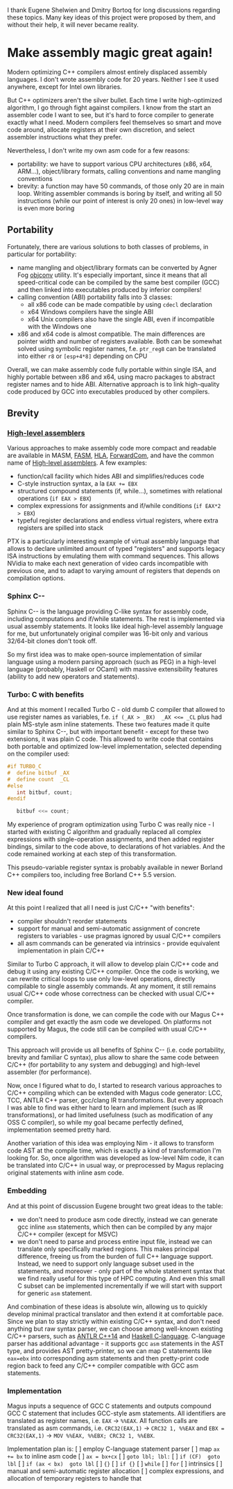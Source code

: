 I thank Eugene Shelwien and Dmitry Bortoq for long discussions regarding these topics. Many key ideas of this project were proposed by them, and without their help, it will never became reality.


# Make assembly magic great again!

Modern optimizing C++ compilers almost entirely displaced assembly languages. I don't wrote assembly code for 20 years. Neither I see it used anywhere, except for Intel own libraries.

But C++ optimizers aren't the silver bullet. Each time I write high-optimized algorithm, I go through fight against compilers. I know from the start an assembler code I want to see, but it's hard to force compiler to generate exactly what I need. Modern compilers feel themselves so smart and move code around, allocate registers at their own discretion, and select assembler instructions what they prefer.

Nevertheless, I don't write my own asm code for a few reasons:
- portability: we have to support various CPU architectures (x86, x64, ARM...), object/library formats, calling conventions and name mangling conventions
- brevity: a function may have 50 commands, of those only 20 are in main loop. Writing assembler commands is boring by itself, and writing all 50 instructions (while our point of interest is only 20 ones) in low-level way is even more boring


## Portability

Fortunately, there are various solutions to both classes of problems, in particular for portability:
- name mangling and object/library formats can be converted by Agner Fog [objconv] utility. It's especially important, since it means that all speed-critical code can be compiled by the same best compiler (GCC) and then linked into executables produced by inferior compilers!
- calling convention (ABI) portability falls into 3 classes:
  - all x86 code can be made compatible by using `cdecl` declaration
  - x64 Windows compilers have the single ABI
  - x64 Unix compilers also have the single ABI, even if incompatible with the Windows one
- x86 and x64 code is almost compatible. The main differences are pointer width and number of registers available. Both can be somewhat solved using symbolic register names, f.e. `ptr_reg8` can be translated into either `r8` or `[esp+4*8]` depending on CPU

Overall, we can make assembly code fully portable within single ISA, and highly portable between x86 and x64, using macro packages to abstract register names and to hide ABI. Alternative approach is to link high-quality code produced by GCC into executables produced by other compilers.


## Brevity

### [High-level assemblers]

Various approaches to make assembly code more compact and readable are available in MASM, [FASM], [HLA], [ForwardCom], and have the common name of [High-level assemblers]. A few examples:
- function/call facility which hides ABI and simplifies/reduces code
- C-style instruction syntax, a la `EAX += EBX`
- structured compound statements (if, while...), sometimes with relational operations (`if EAX > EBX`)
- complex expressions for assignments and if/while conditions (`if EAX*2 > EBX`)
- typeful register declarations and endless virtual registers, where extra registers are spilled into stack

PTX is a particularly interesting example of virtual assembly language that allows to declare unlimited amount of typed "registers" and supports legacy ISA instructions by emulating them with command sequences. This allows NVidia to make each next generation of video cards incompatible with previous one, and to adapt to varying amount of registers that depends on compilation options.


### Sphinx C--

Sphinx C-- is the language providing C-like syntax for assembly code, including computations and if/while statements. The rest is implemented via usual assembly statements. It looks like ideal high-level assembly language for me, but unfortunately original compiler was 16-bit only and various 32/64-bit clones don't took off.

So my first idea was to make open-source implementation of similar language using a modern parsing approach (such as PEG) in a high-level language (probably, Haskell or OCaml) with massive extensibility features (ability to add new operators and statements).


### Turbo: C with benefits

And at this moment I recalled Turbo C - old dumb C compiler that allowed to use register names as variables, f.e. `if (_AX > _BX)  _AX <<= _CL` plus had plain MS-style asm inline statements. These two features made it quite similar to Sphinx C--, but with important benefit - except for these two extensions, it was plain C code. This allowed to write code that contains both portable and optimized low-level implementation, selected depending on the compiler used:

```C
#if TURBO_C
#  define bitbuf _AX
#  define count  _CL
#else
   int bitbuf, count;
#endif

   bitbuf <<= count;
```

My experience of program optimization using Turbo C was really nice - I started with existing C algorithm and gradually replaced all complex expressions with single-operation assignments, and then added register bindings, similar to the code above, to declarations of hot variables. And the code remained working at each step of this transformation.

This pseudo-variable register syntax is probably available in newer Borland C++ compilers too, including free Borland C++ 5.5 version.


### New ideal found

At this point I realized that all I need is just C/C++ "with benefits":
- compiler shouldn't reorder statements
- support for manual and semi-automatic assignment of concrete registers to variables - use pragmas ignored by usual C/C++ compilers
- all asm commands can be generated via intrinsics - provide equivalent implementation in plain C/C++

Similar to Turbo C approach, it will allow to develop plain C/C++ code and debug it using any existing C/C++ compiler. Once the code is working, we can rewrite critical loops to use only low-level operations, directly compilable to single assembly commands. At any moment, it still remains usual C/C++ code whose correctness can be checked with usual C/C++ compiler.

Once transformation is done, we can compile the code with our Magus C++ compiler and get exactly the asm code we developed. On platforms not supported by Magus, the code still can be compiled with usual C/C++ compilers.

This approach will provide us all benefits of Sphinx C-- (i.e. code portability, brevity and familiar C syntax), plus allow to share the same code between C/C++ (for portability to any system and debugging) and high-level assembler (for performance).

Now, once I figured what to do, I started to research various approaches to C/C++ compiling which can be extended with Magus code generator: LCC, TCC, ANTLR C++ parser, gcc/clang IR transformations. But every approach I was able to find was either hard to learn and implement (such as IR transformations), or had limited usefulness (such as modification of any OSS C compiler), so while my goal became perfectly defined, implementation seemed pretty hard.

Another variation of this idea was employing Nim - it allows to transform code AST at the compile time, which is exactly a kind of transformation I'm looking for. So, once algorithm was developed as low-level Nim code, it can be translated into C/C++ in usual way, or preprocessed by Magus replacing original statements with inline asm code.


### Embedding

And at this point of discussion Eugene brought two great ideas to the table:
- we don't need to produce asm code directly, instead we can generate gcc inline `asm` statements, which then can be compiled by any major C/C++ compiler (except for MSVC)
- we don't need to parse and process entire input file, instead we can translate only specifically marked regions. This makes principal difference, freeing us from the burden of full C++ language support. Instead, we need to support only language subset used in the statements, and moreover - only part of the whole statement syntax that we find really useful for this type of HPC computing. And even this small C subset can be implemented incrementally if we will start with support for generic `asm` statement.

And combination of these ideas is absolute win, allowing us to quickly develop minimal practical translator and then extend it at comfortable pace. Since we plan to stay strictly within existing C/C++ syntax, and don't need anything but raw syntax parser, we can choose among well-known existing C/C++ parsers, such as [ANTLR C++14] and [Haskell C-language]. C-language parser has additional advantage - it supports gcc `asm` statements in the AST type, and provides AST pretty-printer, so we can map C statements like `eax=ebx` into corresponding asm statements and then pretty-print code region back to feed any C/C++ compiler compatible with GCC asm statements.


### Implementation

Magus inputs a sequence of GCC C statements and outputs compound GCC C statement that includes GCC-style asm statements.
All identifiers are translated as register names, i.e. `EAX` -> `%%EAX`.
All function calls are translated as asm commands, i.e. `CRC32(EAX,1)` -> `CRC32 1, %%EAX` and `EBX = CRC32(EAX,1)` -> `MOV %%EAX, %%EBX; CRC32 1, %%EBX`.

Implementation plan is:
[ ] employ C-language statement parser
[ ] map `ax += bx` to inline asm code
[ ] `ax = bx+cx`
[ ] `goto lbl; lbl:`
[ ] `if (CF)  goto lbl`
[ ] `if (ax < bx)  goto lbl`
[ ] `{}`
[ ] `if {}`
[ ] `while`
[ ] `for`
[ ] intrinsics
[ ] manual and semi-automatic register allocation
[ ] complex expressions, and allocation of temporary registers to handle that






















[objconv]: http://www.agner.org/optimize/#objconv
[FASM]: https://en.wikipedia.org/wiki/FASM
[HLA]: https://en.wikipedia.org/wiki/High_Level_Assembly
[ForwardCom]: https://github.com/ForwardCom/code-examples
[High-level assemblers]: https://en.wikipedia.org/wiki/High-level_assembler
[ANTLR C++14]: https://github.com/antlr/grammars-v4/tree/master/cpp
[Haskell C-language]: http://hackage.haskell.org/package/language-c
